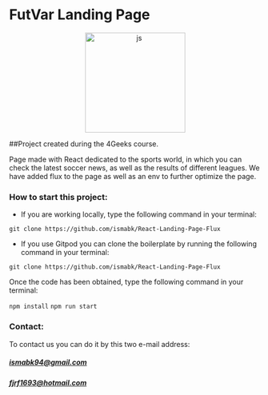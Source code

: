 # FutVar Landing Page
<p align="center">
  <img
		width="200"
		alt="js"
		src="http://javadesde0.com/wp-content/uploads/logo-react.jpg">
<p>
##Project created during the 4Geeks course.

Page made with React dedicated to the sports world, in which you can check the latest soccer news, as well as the results of different leagues. We have added flux to the page as well as an env to further optimize the page.

### How to start this project:
- If you are working locally, type the following command in your terminal:

`git clone https://github.com/ismabk/React-Landing-Page-Flux`

- If you use Gitpod you can clone the boilerplate by running the following command in your terminal:

`git clone https://github.com/ismabk/React-Landing-Page-Flux`

Once the code has been obtained, type the following command in your terminal:

`npm install`
`npm run start`

### Contact:
To contact us you can do it by this two e-mail address:
##### 	ismabk94@gmail.com
##### 	fjrf1693@hotmail.com
